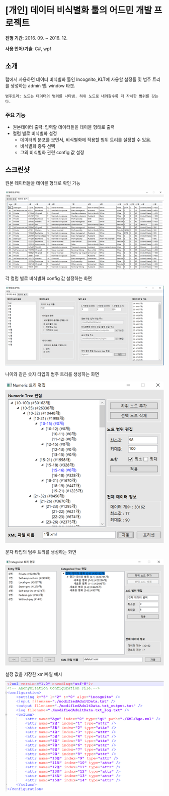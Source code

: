 # [개인] 데이터 비식별화 툴의 어드민 개발 프로젝트

**진행 기간**: 2016. 09. ~ 2016. 12.

**사용 언어/기술**: C#, wpf



## 소개

랩에서 사용하던 데이터 비식별화 툴인 Incognito_KLT에 사용할 설정들 및 범주 트리를 생성하는 admin 앱. window 타겟.

`범주트리: 노드는 데이터의 범위를 나타냄. 하위 노드로 내려갈수록 더 자세한 범위를 갖는다.`



### 주요 기능
- 원본데이터 출력: 입력할 데이터들을 테이블 형태로 출력
- 컬럼 별로 비식별화 설정
  - 데이터의 분포를 보면서, 비식별화에 적용할 범위 트리를 설정할 수 있음.
  - 비식별화 종류 선택
  - 그외 비식별화 관련 config 값 설정



## 스크린샷

원본 데이터들을 테이블 형태로 확인 가능

![example1](./docs/example1.png)

각 컬럼 별로 비식별화 config 값 설정하는 화면

![example2](./docs/example2.png)

나이와 같은 숫자 타입의 범주 트리를 생성하는 화면

![example4](./docs/example4.png)

문자 타입의 범주 트리를 생성하는 화면

![example5](./docs/example5.png)

설정 값을 저장한 xml파일 예시

![example3](./docs/example3.png)
